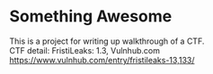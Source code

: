 # Something Awesome
This is a project for writing up walkthrough of a CTF.  
CTF detail: FristiLeaks: 1.3, Vulnhub.com  
https://www.vulnhub.com/entry/fristileaks-13,133/
